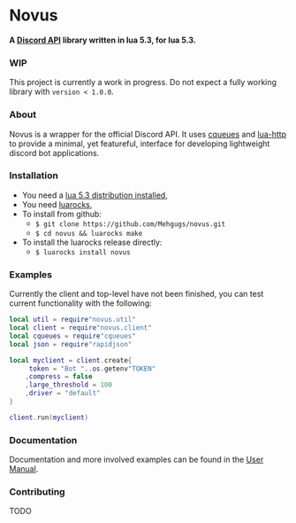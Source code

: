 [discord]: https://discordapp.com/developers/docs/intro
[lua]: https://www.lua.org/manual/5.3/

[luarocks]: https://github.com/luarocks/luarocks/wiki/Download
[cqueues]: https://github.com/wahern/cqueues
[lua_http]: https://github.com/daurnimator/lua-http 

# Novus #
**A [Discord API](discord) library written in lua 5.3, for lua 5.3.**

### WIP ###
This project is currently a work in progress. Do not expect a fully working 
library with `version < 1.0.0`. 

### About ###
Novus is a wrapper for the official Discord API.
It uses [cqueues](cqueues) and [lua-http](lua_http) to provide a minimal, yet featureful,
interface for developing lightweight discord bot applications. 

### Installation ###
- You need a [lua 5.3 distribution installed](lua),
- You need [luarocks](luarocks),
- To install from github:
    - `$ git clone https://github.com/Mehgugs/novus.git`
    - `$ cd novus && luarocks make`
- To install the luarocks release directly:
    - `$ luarocks install novus`

### Examples ###

Currently the client and top-level have not been finished,
you can test current functionality with the following:
```lua
local util = require"novus.util"
local client = require"novus.client"
local cqueues = require"cqueues"
local json = require"rapidjson"

local myclient = client.create{
     token = "Bot "..os.getenv"TOKEN"
    ,compress = false
    ,large_threshold = 100 
    ,driver = "default" 
}

client.run(myclient)
```

### Documentation ###

Documentation and more involved examples can be found in the [User Manual](). 

### Contributing ###

TODO